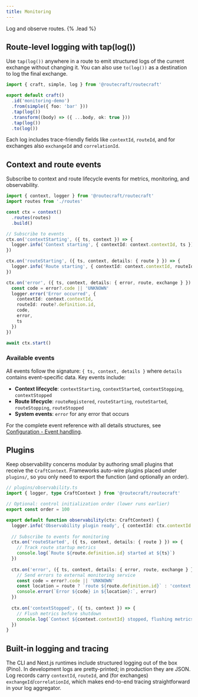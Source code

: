 ```yaml
---
title: Monitoring
---
```


Log and observe routes. {% .lead %}

## Route-level logging with tap(log())

Use `tap(log())` anywhere in a route to emit structured logs of the current exchange without changing it. You can also use `to(log())` as a destination to log the final exchange.

```ts
import { craft, simple, log } from '@routecraft/routecraft'

export default craft()
  .id('monitoring-demo')
  .from(simple({ foo: 'bar' }))
  .tap(log())
  .transform((body) => ({ ...body, ok: true }))
  .tap(log())
  .to(log())
```

Each log includes trace-friendly fields like `contextId`, `routeId`, and for exchanges also `exchangeId` and `correlationId`.

## Context and route events

Subscribe to context and route lifecycle events for metrics, monitoring, and observability.

```ts
import { context, logger } from '@routecraft/routecraft'
import routes from './routes'

const ctx = context()
  .routes(routes)
  .build()

// Subscribe to events
ctx.on('contextStarting', ({ ts, context }) => {
  logger.info('Context starting', { contextId: context.contextId, ts })
})

ctx.on('routeStarting', ({ ts, context, details: { route } }) => {
  logger.info('Route starting', { contextId: context.contextId, routeId: route.definition.id, ts })
})

ctx.on('error', ({ ts, context, details: { error, route, exchange } }) => {
  const code = error?.code || 'UNKNOWN'
  logger.error('Error occurred', { 
    contextId: context.contextId, 
    routeId: route?.definition.id, 
    code, 
    error, 
    ts 
  })
})

await ctx.start()
```

### Available events

All events follow the signature: `{ ts, context, details }` where `details` contains event-specific data. Key events include:

- **Context lifecycle**: `contextStarting`, `contextStarted`, `contextStopping`, `contextStopped`
- **Route lifecycle**: `routeRegistered`, `routeStarting`, `routeStarted`, `routeStopping`, `routeStopped`
- **System events**: `error` for any error that occurs

For the complete event reference with all details structures, see [Configuration - Event handling](/docs/reference/configuration#event-handling).

## Plugins

Keep observability concerns modular by authoring small plugins that receive the `CraftContext`. Frameworks auto-wire plugins placed under `plugins/`, so you only need to export the function (and optionally an order).

```ts
// plugins/observability.ts
import { logger, type CraftContext } from '@routecraft/routecraft'

// Optional: control initialization order (lower runs earlier)
export const order = 100

export default function observability(ctx: CraftContext) {
  logger.info('Observability plugin ready', { contextId: ctx.contextId })
  
  // Subscribe to events for monitoring
  ctx.on('routeStarted', ({ ts, context, details: { route } }) => {
    // Track route startup metrics
    console.log(`Route ${route.definition.id} started at ${ts}`)
  })
  
  ctx.on('error', ({ ts, context, details: { error, route, exchange } }) => {
    // Send errors to external monitoring service
    const code = error?.code || 'UNKNOWN'
    const location = route ? `route ${route.definition.id}` : 'context'
    console.error(`Error ${code} in ${location}:`, error)
  })
  
  ctx.on('contextStopped', ({ ts, context }) => {
    // Flush metrics before shutdown
    console.log(`Context ${context.contextId} stopped, flushing metrics...`)
  })
}
```

## Built-in logging and tracing

The CLI and Next.js runtimes include structured logging out of the box (Pino). In development logs are pretty-printed; in production they are JSON. Log records carry `contextId`, `routeId`, and (for exchanges) `exchangeId`/`correlationId`, which makes end-to-end tracing straightforward in your log aggregator.
